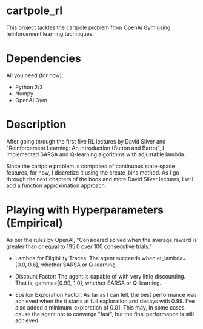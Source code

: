 # cartpole_rl

This project tackles the cartpole problem from OpenAi Gym using reinforcement learning techniques.

# Dependencies

All you need (for now):
- Python 2/3
- Numpy
- OpenAI Gym

# Description

After going through the first five RL lectures by David Silver and "Reinforcement Learning: 
An Introduction (Sutton and Barto)", I implemented SARSA and Q-learning algorithms with adjustable lambda.

Since the cartpole problem is composed of continuous state-space features, for now, I discretize it using the 
create_bins method. As I go through the next chapters of the book and more David Silver lectures,
I will add a function approximation approach.

# Playing with Hyperparameters (Empirical)
As per the rules by OpenAI, "Considered solved when the average reward is greater than or equal to 
195.0 over 100 consecutive trials." 

- Lambda for Eligibility Traces: The agent succeeds when et_lambda=[0.0, 0.6], whether SARSA or Q-learning.

- Discount Factor: The agent is capable of with very little discounting. That is, gamma=[0.99, 1.0], 
whether SARSA or Q-learning.

- Epsilon Exploration Factor: As far as I can tell, the best performance was achieved when the it starts at full 
exploration and decays with 0.99. I've also added a minimum_exploration of 0.01. This may, in some cases, cause the agent not 
to converge "fast", but the final performance is still achieved.
